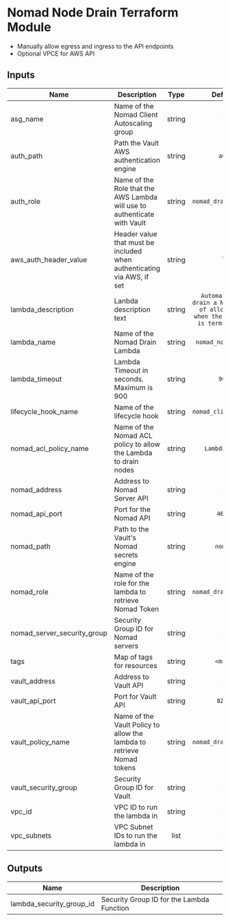 # Nomad Node Drain Terraform Module

- Manually allow egress and ingress to the API endpoints
- Optional VPCE for AWS API

## Inputs

| Name | Description | Type | Default | Required |
|------|-------------|:----:|:-----:|:-----:|
| asg_name | Name of the Nomad Client Autoscaling group | string | - | yes |
| auth_path | Path the Vault AWS authentication engine | string | `aws` | no |
| auth_role | Name of the Role that the AWS Lambda will use to authenticate with Vault | string | `nomad_drain_lambda` | no |
| aws_auth_header_value | Header value that must be included when authenticating via AWS, if set | string | `` | no |
| lambda_description | Lanbda description text | string | `Automatically drain a Nomad node of allocations when the instance is terminating.` | no |
| lambda_name | Name of the Nomad Drain Lambda | string | `nomad_node_drain` | no |
| lambda_timeout | Lambda Timeout in seconds. Maximum is 900 | string | `900` | no |
| lifecycle_hook_name | Name of the lifecycle hook | string | `nomad_client_drain` | no |
| nomad_acl_policy_name | Name of the Nomad ACL policy to allow the Lambda to drain nodes | string | `LambdaDrain` | no |
| nomad_address | Address to Nomad Server API | string | - | yes |
| nomad_api_port | Port for the Nomad API | string | `4646` | no |
| nomad_path | Path to the Vault's Nomad secrets engine | string | `nomad` | no |
| nomad_role | Name of the role for the lambda to retrieve Nomad Token | string | `nomad_drain_lambda` | no |
| nomad_server_security_group | Security Group ID for Nomad servers | string | - | yes |
| tags | Map of tags for resources | string | `<map>` | no |
| vault_address | Address to Vault API | string | - | yes |
| vault_api_port | Port for Vault API | string | `8200` | no |
| vault_policy_name | Name of the Vault Policy to allow the lambda to retrieve Nomad tokens | string | `nomad_drain_lambda` | no |
| vault_security_group | Security Group ID for Vault | string | - | yes |
| vpc_id | VPC ID to run the lambda in | string | - | yes |
| vpc_subnets | VPC Subnet IDs to run the lambda in | list | - | yes |

## Outputs

| Name | Description |
|------|-------------|
| lambda_security_group_id | Security Group ID for the Lambda Function |
